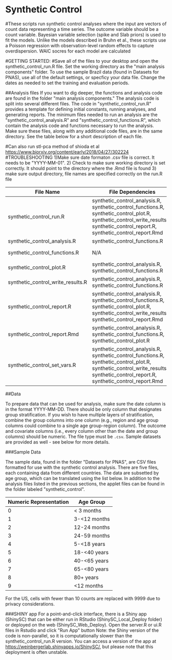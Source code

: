 # Synthetic Control
#These scripts run synthetic control analyses where the input are vectors of count data representing a time series. The outcome variable should be a count variable. Bayesian variable selection (spike and Slab priors) is used to fit the models. Unlike the models described in Bruhn et al., these scripts use a Poisson regression with observation-level random effects to capture overdispersion. WAIC socres for each model are calculated

#GETTING STARTED:
#Save all of the files to your desktop and open the synthetic_control_run.R file. Set the working directory as the "main analysis components" folder. To use the sample Brazil data (found in Datasets for PNAS), use all of the default settings, or specficy your data file. Change the dates as needed to set the training and evaluation periods.

##Analysis files
If you want to dig deeper, the functions and analysis code are found in the folder "main analysis components." The analysis code is split into several different files. The code in "synthetic_control_run.R" provides a template for defining initial constants, running analyses, and generating reports. The minimum files needed to run an analysis are the "synthetic_control_analysis.R" and "synthetic_control_functions.R", which contain the analysis code and functions necessary to run the analysis. Make sure these files, along with any additional code files, are in the same directory. See the table below for a short description of each file.

#Can also run stl-pca method of shioda et al https://www.biorxiv.org/content/early/2018/04/27/302224
#TROUBLESHOOTING
1)Make sure date formaton .csv file is correct. It needs to be "YYYY-MM-01". 
2) Check to make sure working directory is set correctly. It should point to the directory where the .Rmd file is found
3) make sure output directory, file names are specified correctly on the run.R file

| File Name | File Dependencies | Details |
| --- | --- | ------------ |
|  synthetic_control_run.R | synthetic_control_analysis.R, synthetic_control_functions.R, synthetic_control_plot.R, synthetic_control_write_results.R, synthetic_control_report.R, synthetic_control_report.Rmd | A template for running analyses  and generating an html report. User specifies variable names, dates, etc, and the program calls dependent files. |
|  synthetic_control_analysis.R | synthetic_control_functions.R | The main analysis code. |
|  synthetic_control_functions.R | N/A | Contains functions for the main analysis. |
|  synthetic_control_plot.R | synthetic_control_analysis.R, synthetic_control_functions.R | Plots results from analysis. |
|  synthetic_control_write_results.R | synthetic_control_analysis.R, synthetic_control_functions.R | Writes results from analysis to CSV files. |
|  synthetic_control_report.R | synthetic_control_analysis.R, synthetic_control_functions.R, synthetic_control_plot.R, synthetic_control_write_results.R, synthetic_control_report.Rmd | Handles package dependencies and prepares arguments for "synthetic_control_report.Rmd". |
|  synthetic_control_report.Rmd | synthetic_control_analysis.R, synthetic_control_functions.R, synthetic_control_plot.R | Generates an HTML report of analysis results containing tables and graphs. |
|  synthetic_control_set_vars.R | synthetic_control_analysis.R, synthetic_control_functions.R, synthetic_control_plot.R, synthetic_control_write_results.R, synthetic_control_report.R, synthetic_control_report.Rmd | A more complicated example of how the constants can be defined for multiple regions. Demonstrates how reports can be generated in a loop. |

##Data

To prepare data that can be used for analysis, make sure the date column is in the format YYYY-MM-DD. There should be only column that designates group stratification. If you wish to have multiple layers of stratification, combine the group columns into one column (e.g., region and age group columns could combine to a single age group-region column). The outcome and covariate columns (i.e., every column other than the date and group columns) should be numeric. The file type must be `.csv`. Sample datasets are provided as well - see below for more details.

###Sample Data

The sample data, found in the folder "Datasets for PNAS", are CSV files formatted for use with the synthetic control analysis. There are five files, each containing data from different countries. The data are subsetted by age group, which can be translated using the list below. In addition to the analysis files listed in the previous sections, the applet files can be found in the folder labeled "synthetic_control".

|Numeric Representation | Age Group |
| --- | ------------ |
|  0  | < 3 months |
|  1  | 3-<12 months |
|  2  | 12-24 months |
|  3  | 24-59 months |
|  4  | 5-<18 years |
|  5  | 18-<40 years |
|  6  | 40-<65 years |
|  7  | 65-<80 years |
|  8  | 80+ years |
|  9  | <12 months |

For the US, cells with fewer than 10 counts are replaced with 9999 due to privacy considerations.

###SHINY app
For a point-and-click interface, there is a Shiny app (ShinySC) that can be either run in RStudio (ShinySC_Local_Deploy folder) or deployed on the web (ShinySC_Web_Deploy). Open the server.R or ui.R files in Rstudio and click "Run App" button
Note: the Shiny version of the code is non-parallel, so it is computationally slower than the synthetic_control_run.R version.
You can access a version of the app at https://weinbergerlab.shinyapps.io/ShinySC/, but please note that this deployment is often unstable.
